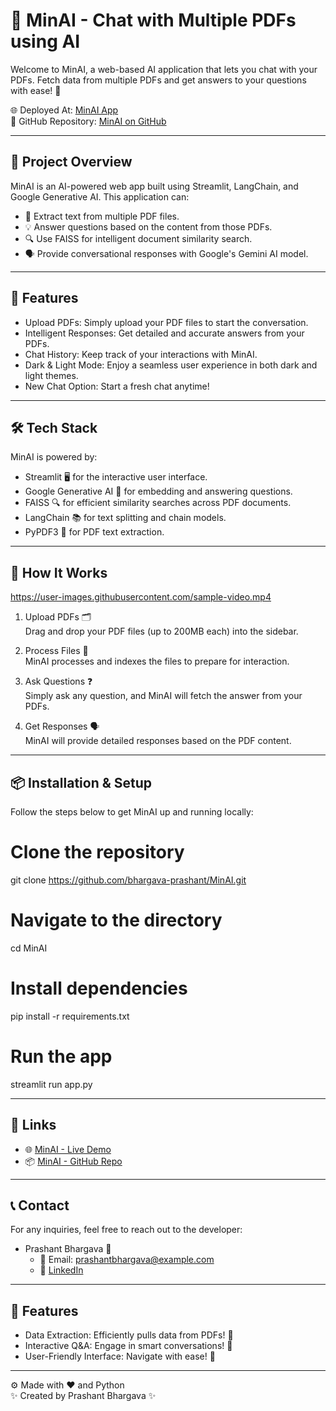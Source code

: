 # 🤖 MinAI - Chat with Multiple PDFs using AI

Welcome to MinAI, a web-based AI application that lets you chat with your PDFs. Fetch data from multiple PDFs and get answers to your questions with ease! 🎉



🌐 Deployed At: [MinAI App](https://minai-0ygm.onrender.com/)  
📂 GitHub Repository: [MinAI on GitHub](https://github.com/bhargava-prashant/MinAI)

---

## 📝 Project Overview

MinAI is an AI-powered web app built using Streamlit, LangChain, and Google Generative AI. This application can:

- 📄 Extract text from multiple PDF files.
- 💡 Answer questions based on the content from those PDFs.
- 🔍 Use FAISS for intelligent document similarity search.
- 🗣 Provide conversational responses with Google's Gemini AI model.

---

## 🚀 Features

- Upload PDFs: Simply upload your PDF files to start the conversation.
- Intelligent Responses: Get detailed and accurate answers from your PDFs.
- Chat History: Keep track of your interactions with MinAI.
- Dark & Light Mode: Enjoy a seamless user experience in both dark and light themes.
- New Chat Option: Start a fresh chat anytime!

---

## 🛠 Tech Stack

MinAI is powered by:

- Streamlit 🖥 for the interactive user interface.
- Google Generative AI 🤖 for embedding and answering questions.
- FAISS 🔍 for efficient similarity searches across PDF documents.
- LangChain 📚 for text splitting and chain models.
- PyPDF3 📄 for PDF text extraction.

---

## 🎥 How It Works

https://user-images.githubusercontent.com/sample-video.mp4

1. Upload PDFs 🗂  
   Drag and drop your PDF files (up to 200MB each) into the sidebar.

2. Process Files 🔄  
   MinAI processes and indexes the files to prepare for interaction.

3. Ask Questions ❓  
   Simply ask any question, and MinAI will fetch the answer from your PDFs.

4. Get Responses 🗣  
   MinAI will provide detailed responses based on the PDF content.

---

## 📦 Installation & Setup

Follow the steps below to get MinAI up and running locally:

# Clone the repository
git clone https://github.com/bhargava-prashant/MinAI.git

# Navigate to the directory
cd MinAI

# Install dependencies
pip install -r requirements.txt

# Run the app
streamlit run app.py


---

## 🔗 Links

- 🌐 [MinAI - Live Demo](https://minai-0ygm.onrender.com/) 
- 📦 [MinAI - GitHub Repo](https://github.com/bhargava-prashant/MinAI)

---

## 📞 Contact

For any inquiries, feel free to reach out to the developer:

- Prashant Bhargava 🌟
  - 💌 Email: [prashantbhargava@example.com](prashantbhargava365@gmail.com)
  - 💼 [LinkedIn](https://www.linkedin.com/in/prashant2003) 

---

## 🤖 Features

- Data Extraction: Efficiently pulls data from PDFs! 📄
- Interactive Q&A: Engage in smart conversations! 💬
- User-Friendly Interface: Navigate with ease! 🌈

---

⚙️ Made with ❤️ and Python  
✨ Created by Prashant Bhargava ✨
